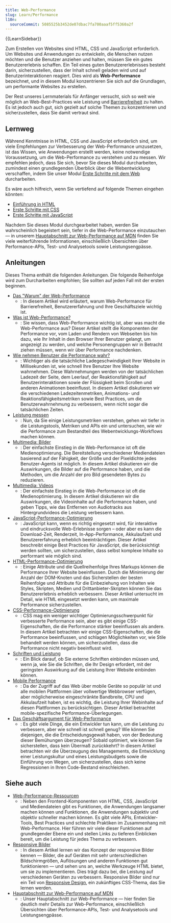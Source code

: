 ```yaml
---
title: Web-Performance
slug: Learn/Performance
l10n:
  sourceCommit: 5085525b3452de07dbac7fa700aaaf5ff5360a2f
---
```


{{LearnSidebar}}

Zum Erstellen von Websites sind HTML, CSS und JavaScript erforderlich. Um Websites und Anwendungen zu entwickeln, die Menschen nutzen möchten und die Benutzer anziehen und halten, müssen Sie ein gutes Benutzererlebnis schaffen. Ein Teil eines guten Benutzererlebnisses besteht darin, sicherzustellen, dass der Inhalt schnell geladen wird und auf Benutzerinteraktionen reagiert. Dies wird als **Web-Performance** bezeichnet, und in diesem Modul konzentrieren Sie sich auf die Grundlagen, um performante Websites zu erstellen.

Der Rest unseres Lernmaterials für Anfänger versucht, sich so weit wie möglich an Web-Best-Practices wie Leistung und [Barrierefreiheit](/de/docs/Learn/Accessibility) zu halten. Es ist jedoch auch gut, sich gezielt auf solche Themen zu konzentrieren und sicherzustellen, dass Sie damit vertraut sind.

## Lernweg

Während Kenntnisse in HTML, CSS und JavaScript erforderlich sind, um viele Empfehlungen zur Verbesserung der Web-Performance umzusetzen, ist das Wissen, wie Anwendungen erstellt werden, keine notwendige Voraussetzung, um die Web-Performance zu verstehen und zu messen. Wir empfehlen jedoch, dass Sie sich, bevor Sie dieses Modul durcharbeiten, zumindest einen grundlegenden Überblick über die Webentwicklung verschaffen, indem Sie unser Modul [Erste Schritte mit dem Web](/de/docs/Learn/Getting_started_with_the_web) durcharbeiten.

Es wäre auch hilfreich, wenn Sie vertiefend auf folgende Themen eingehen könnten:

- [Einführung in HTML](/de/docs/Learn/HTML/Introduction_to_HTML)
- [Erste Schritte mit CSS](/de/docs/Learn/CSS/First_steps)
- [Erste Schritte mit JavaScript](/de/docs/Learn/JavaScript/First_steps)

Nachdem Sie dieses Modul durchgearbeitet haben, werden Sie wahrscheinlich begeistert sein, tiefer in die Web-Performance einzutauchen — in unserem [Hauptabschnitt zur Web-Performance auf MDN](/de/docs/Web/Performance) finden Sie viele weiterführende Informationen, einschließlich Übersichten über Performance-APIs, Test- und Analysetools sowie Leistungsengpässe.

## Anleitungen

Dieses Thema enthält die folgenden Anleitungen. Die folgende Reihenfolge wird zum Durcharbeiten empfohlen; Sie sollten auf jeden Fall mit der ersten beginnen.

- [Das "Warum" der Web-Performance](/de/docs/Learn/Performance/why_web_performance)
  - : In diesem Artikel wird erläutert, warum Web-Performance für Barrierefreiheit, Benutzererfahrung und Ihre Geschäftsziele wichtig ist.
- [Was ist Web-Performance?](/de/docs/Learn/Performance/What_is_web_performance)
  - : Sie wissen, dass Web-Performance wichtig ist, aber was macht die Web-Performance aus? Dieser Artikel stellt die Komponenten der Performance vor, vom Laden und Rendern von Webseiten bis hin dazu, wie Ihr Inhalt in den Browser Ihrer Benutzer gelangt, um angezeigt zu werden, und welche Personengruppen wir in Betracht ziehen müssen, wenn wir über Performance nachdenken.
- [Wie nehmen Benutzer die Performance wahr?](/de/docs/Learn/Performance/Perceived_performance)
  - : Wichtiger als die tatsächliche Ladegeschwindigkeit Ihrer Website in Millisekunden ist, wie schnell Ihre Benutzer Ihre Website wahrnehmen. Diese Wahrnehmungen werden von der tatsächlichen Ladezeit der Seite, dem Leerlauf, der Reaktionsfähigkeit auf Benutzerinteraktionen sowie der Flüssigkeit beim Scrollen und anderen Animationen beeinflusst. In diesem Artikel diskutieren wir die verschiedenen Ladezeitenmetriken, Animations- und Reaktionsfähigkeitsmetriken sowie Best Practices, um die Benutzerwahrnehmung zu verbessern, wenn nicht sogar die tatsächlichen Zeiten.
- [Leistung messen](/de/docs/Learn/Performance/Measuring_performance)
  - : Nun, da Sie einige Leistungsmetriken verstehen, gehen wir tiefer in die Leistungstools, Metriken und APIs ein und untersuchen, wie wir die Performance zum Bestandteil des Webentwicklungs-Workflows machen können.
- [Multimedia: Bilder](/de/docs/Learn/Performance/Multimedia)
  - : Der einfachste Einstieg in die Web-Performance ist oft die Medienoptimierung. Die Bereitstellung verschiedener Mediendateien basierend auf der Fähigkeit, der Größe und der Pixeldichte jedes Benutzer-Agents ist möglich. In diesem Artikel diskutieren wir die Auswirkungen, die Bilder auf die Performance haben, und die Methoden, um die Anzahl der pro Bild gesendeten Bytes zu reduzieren.
- [Multimedia: Videos](/de/docs/Learn/Performance/video)
  - : Der einfachste Einstieg in die Web-Performance ist oft die Medienoptimierung. In diesem Artikel diskutieren wir die Auswirkungen, die Videoinhalte auf die Performance haben, und geben Tipps, wie das Entfernen von Audiotracks aus Hintergrundvideos die Leistung verbessern kann.
- [JavaScript-Performance-Optimierung](/de/docs/Learn/Performance/JavaScript)
  - : JavaScript kann, wenn es richtig eingesetzt wird, für interaktive und eindrucksvolle Web-Erlebnisse sorgen – oder aber es kann die Download-Zeit, Renderzeit, In-App-Performance, Akkulaufzeit und Benutzererfahrung erheblich beeinträchtigen. Dieser Artikel beschreibt einige Best Practices für JavaScript, die berücksichtigt werden sollten, um sicherzustellen, dass selbst komplexe Inhalte so performant wie möglich sind.
- [HTML-Performance-Optimierung](/de/docs/Learn/Performance/HTML)
  - : Einige Attribute und die Quellreihenfolge Ihres Markups können die Performance Ihrer Website beeinflussen. Durch die Minimierung der Anzahl der DOM-Knoten und das Sicherstellen der besten Reihenfolge und Attribute für die Einbeziehung von Inhalten wie Styles, Skripten, Medien und Drittanbieter-Skripten können Sie das Benutzererlebnis erheblich verbessern. Dieser Artikel untersucht im Detail, wie HTML eingesetzt werden kann, um maximale Performance sicherzustellen.
- [CSS-Performance-Optimierung](/de/docs/Learn/Performance/CSS)
  - : CSS mag ein weniger wichtiger Optimierungsschwerpunkt für verbesserte Performance sein, aber es gibt einige CSS-Eigenschaften, die die Performance stärker beeinflussen als andere. In diesem Artikel betrachten wir einige CSS-Eigenschaften, die die Performance beeinflussen, und schlagen Möglichkeiten vor, wie Stile behandelt werden können, um sicherzustellen, dass die Performance nicht negativ beeinflusst wird.
- [Schriften und Leistung](/de/docs/Learn/Performance/Fonts)
  - : Ein Blick darauf, ob Sie externe Schriften einbinden müssen und, wenn ja, wie Sie die Schriften, die Ihr Design erfordert, mit der geringsten Auswirkung auf die Leistung Ihrer Website einbinden können.
- [Mobile Performance](/de/docs/Learn/Performance/Mobile)
  - : Da der Zugriff auf das Web über mobile Geräte so populär ist und alle mobilen Plattformen über vollwertige Webbrowser verfügen, aber möglicherweise eingeschränkte Bandbreite, CPU und Akkulaufzeit haben, ist es wichtig, die Leistung Ihrer Webinhalte auf diesen Plattformen zu berücksichtigen. Dieser Artikel betrachtet mobile-spezifische Performance-Überlegungen.
- [Das Geschäftsargument für Web-Performance](/de/docs/Learn/Performance/business_case_for_performance)
  - : Es gibt viele Dinge, die ein Entwickler tun kann, um die Leistung zu verbessern, aber wie schnell ist schnell genug? Wie können Sie diejenigen, die die Entscheidungsgewalt haben, von der Bedeutung dieser Bemühungen überzeugen? Sobald optimiert, wie können Sie sicherstellen, dass kein Übermaß zurückkehrt? In diesem Artikel betrachten wir die Überzeugung des Managements, die Entwicklung einer Leistungskultur und eines Leistungsbudgets sowie die Einführung von Wegen, um sicherzustellen, dass sich keine Regressionen in Ihren Code-Bestand einschleichen.

## Siehe auch

- [Web-Performance-Ressourcen](/de/docs/Learn/Performance/Web_Performance_Basics)
  - : Neben den Frontend-Komponenten von HTML, CSS, JavaScript und Mediendateien gibt es Funktionen, die Anwendungen langsamer machen können und Funktionen, die Anwendungen subjektiv und objektiv schneller machen können. Es gibt viele APIs, Entwickler-Tools, Best Practices und schlechte Praktiken im Zusammenhang mit Web-Performance. Hier führen wir viele dieser Funktionen auf grundlegender Ebene ein und stellen Links zu tieferen Einblicken bereit, um die Leistung für jedes Thema zu verbessern.
- [Responsive Bilder](/de/docs/Learn/HTML/Multimedia_and_embedding/Responsive_images)
  - : In diesem Artikel lernen wir das Konzept der responsive Bilder kennen — Bilder, die auf Geräten mit sehr unterschiedlichen Bildschirmgrößen, Auflösungen und anderen Funktionen gut funktionieren — und sehen uns an, welche Werkzeuge HTML bietet, um sie zu implementieren. Dies trägt dazu bei, die Leistung auf verschiedenen Geräten zu verbessern. Responsive Bilder sind nur ein Teil von [Responsive Design](/de/docs/Learn/CSS/CSS_layout/Responsive_Design), ein zukünftiges CSS-Thema, das Sie lernen werden.
- [Hauptabschnitt zur Web-Performance auf MDN](/de/docs/Web/Performance)
  - : Unser Hauptabschnitt zur Web-Performance — hier finden Sie deutlich mehr Details zur Web-Performance, einschließlich Übersichten über Performance-APIs, Test- und Analysetools und Leistungsengpässe.
